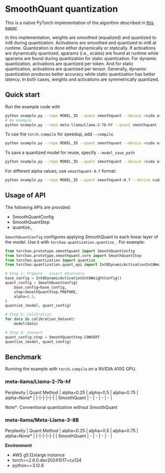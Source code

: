 # SmoothQuant quantization
This is a native PyTorch implementation of the algorithm described in [this paper](https://arxiv.org/abs/2211.10438).

In this implementation, weights are smoothed (equalized) and quantized to int8 during quantization. Activations are smoothed and quantized to int8 at runtime. Quantization is done either dynamically or statically. If activations are dynamically quantized, qparams (i.e., scales) are found at runtime while qparams are found during quantization for static quantization. For dynamic quantization, activations are quantized per token. And for static quantization, activations are quantized per tensor. Generally, dynamic quantization produces better accuracy while static quantization has better latency. In both cases, weights and activations are symmetrically quantized.

## Quick start
Run the example code with
```bash
python example.py --repo MODEL_ID --quant smoothquant --device <cuda or cpu>
# An example
python example.py --repo meta-llama/Llama-2-7b-hf --quant smoothquant --device cuda
```

To use the `torch.compile` for speedup, add `--compile`.
```bash
python example.py --repo MODEL_ID --quant smoothquant --device <cuda or cpu> --compile
```

To save a quantized model for reuse, specify `--model_save_path`
```bash
python example.py --repo MODEL_ID --quant smoothquant --device <cuda or cpu> --model_save_path ./quantized_model.pt
```

For different alpha values, use `smoothquant-0.7` format:
```bash
python example.py --repo MODEL_ID --quant smoothquant-0.7 --device cuda
```


## Usage of API
The following APIs are provided:
- SmoothQuantConfig
- SmoothQuantStep
- quantize_

`SmoothQuantConfig` configures applying SmoothQuant to each linear layer of the model. Use it with `torchao.quantization.quantize_`. For example:
```python
from torchao.prototype.smoothquant import SmoothQuantConfig
from torchao.prototype.smoothquant.core import SmoothQuantStep
from torchao.quantization import quantize_
from torchao.quantization.quant_api import Int8DynamicActivationInt8WeightConfig

# Step 1: Prepare - insert observers
base_config = Int8DynamicActivationInt8WeightConfig()
quant_config = SmoothQuantConfig(
    base_config=base_config,
    step=SmoothQuantStep.PREPARE,
    alpha=0.5,
)
quantize_(model, quant_config)

# Step 2: Calibration
for data in calibration_dataset:
    model(data)

# Step 3: Convert
quant_config.step = SmoothQuantStep.CONVERT
quantize_(model, quant_config)
```

## Benchmark
Running the example with `torch.compile` on a NVIDIA A10G GPU.
### meta-llama/Llama-2-7b-hf
Perplexity
| Quant Method | alpha=0.25 | alpha=0.5 | alpha=0.75 | alpha=None* |
|-|-|-|-|-|
| SmoothQuant | - | - | - | - |

Note*: Conventional quantization without SmoothQuant

### meta-llama/Meta-Llama-3-8B
Perplexity
| Quant Method | alpha=0.25 | alpha=0.5 | alpha=0.75 | alpha=None* |
|-|-|-|-|-|
| SmoothQuant | - | - | - | - |

**Environment**
- AWS g5.12xlarge instance
- torch==2.6.0.dev20241017+cu124
- python==3.12.6
